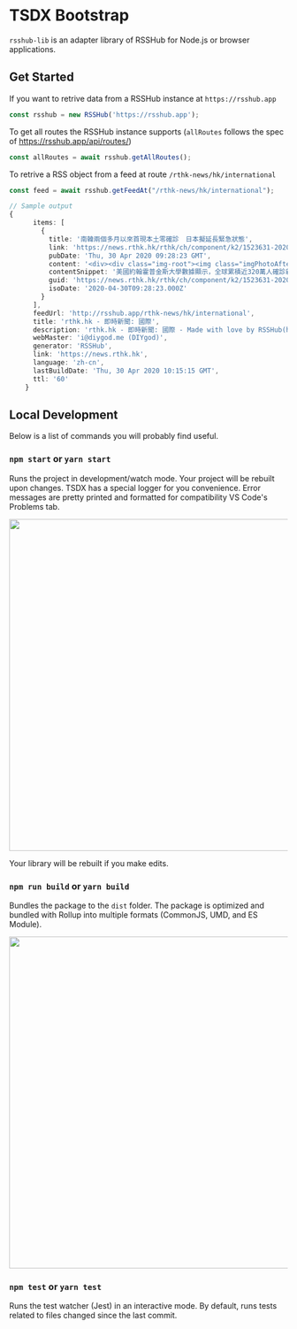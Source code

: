 # TSDX Bootstrap

`rsshub-lib` is an adapter library of RSSHub for Node.js or browser applications.

## Get Started

If you want to retrive data from a RSSHub instance at `https://rsshub.app`

```typescript
const rsshub = new RSSHub('https://rsshub.app');
```

To get all routes the RSSHub instance supports (`allRoutes` follows the spec of https://rsshub.app/api/routes/)

```typescript
const allRoutes = await rsshub.getAllRoutes();
```

To retrive a RSS object from a feed at route `/rthk-news/hk/international`

```typescript
const feed = await rsshub.getFeedAt("/rthk-news/hk/international");

// Sample output
{
      items: [
        {
          title: '南韓兩個多月以來首現本土零確診　日本擬延長緊急狀態',
          link: 'https://news.rthk.hk/rthk/ch/component/k2/1523631-20200430.htm',
          pubDate: 'Thu, 30 Apr 2020 09:28:23 GMT',
          content: '<div><div class="img-root"><img class="imgPhotoAfterLoad" src="https://newsstatic.rthk.hk/images/mfile_1523631_1_L_20200430172823.jpg" alt="南韓兩個多月以來首現本土零確診，民眾外出時未有鬆懈，仍然戴上口罩。（路透社）" style="max-height: 100%; max-width: 100%;display: block;margin-left: auto;margin-right: auto" referrerpolicy="no-referrer"></div><div class="content-root">美國約翰霍普金斯大學數據顯示，全球累積近320萬人確診新型肺炎，超過22萬7000人死亡。<br><br>在亞洲，南韓新增四宗境外輸入確診病例，是疫情爆發兩個多月以來，首次實現本土「零確診」。日本的疫情仍然嚴峻，報道指政府計劃延長緊急狀態大約一個月。<br><br>歐洲方面，英國首次將醫院以外的死者納入死亡數字，累計26000多人不治，是全球第三高。</div></div>',
          contentSnippet: '美國約翰霍普金斯大學數據顯示，全球累積近320萬人確診新型肺炎，超過22萬7000人死亡。在亞洲，南韓新增四宗境外輸入確診病例，是疫情爆發兩個多月以來，首次實現本土「零確診」。日本的疫情仍然嚴峻，報道指政府計劃延長緊急狀態大約一個月。歐洲方面，英國首次將醫院以外的死者納入死亡數字，累計26000多人不治，是全球第三高。',
          guid: 'https://news.rthk.hk/rthk/ch/component/k2/1523631-20200430.htm',
          isoDate: '2020-04-30T09:28:23.000Z'
        }
      ],
      feedUrl: 'http://rsshub.app/rthk-news/hk/international',
      title: 'rthk.hk - 即時新聞: 國際',
      description: 'rthk.hk - 即時新聞: 國際 - Made with love by RSSHub(https://github.com/DIYgod/RSSHub)',
      webMaster: 'i@diygod.me (DIYgod)',
      generator: 'RSSHub',
      link: 'https://news.rthk.hk',
      language: 'zh-cn',
      lastBuildDate: 'Thu, 30 Apr 2020 10:15:15 GMT',
      ttl: '60'
    }
```

## Local Development

Below is a list of commands you will probably find useful.

### `npm start` or `yarn start`

Runs the project in development/watch mode. Your project will be rebuilt upon changes. TSDX has a special logger for you convenience. Error messages are pretty printed and formatted for compatibility VS Code's Problems tab.

<img src="https://user-images.githubusercontent.com/4060187/52168303-574d3a00-26f6-11e9-9f3b-71dbec9ebfcb.gif" width="600" />

Your library will be rebuilt if you make edits.

### `npm run build` or `yarn build`

Bundles the package to the `dist` folder.
The package is optimized and bundled with Rollup into multiple formats (CommonJS, UMD, and ES Module).

<img src="https://user-images.githubusercontent.com/4060187/52168322-a98e5b00-26f6-11e9-8cf6-222d716b75ef.gif" width="600" />

### `npm test` or `yarn test`

Runs the test watcher (Jest) in an interactive mode.
By default, runs tests related to files changed since the last commit.
